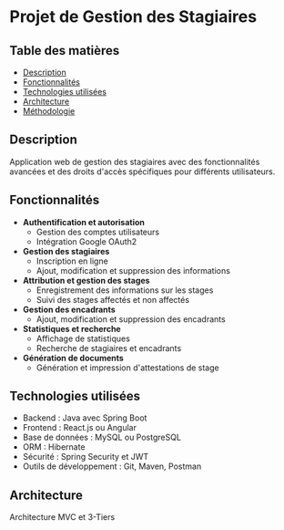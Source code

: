 # Projet de Gestion des Stagiaires

## Table des matières
- [Description](#description)
- [Fonctionnalités](#fonctionnalités)
- [Technologies utilisées](#technologies-utilisées)
- [Architecture](#architecture)
- [Méthodologie](#méthodologie)

## Description
Application web de gestion des stagiaires avec des fonctionnalités avancées et des droits d'accès spécifiques pour différents utilisateurs.

## Fonctionnalités
- **Authentification et autorisation**
  - Gestion des comptes utilisateurs
  - Intégration Google OAuth2
- **Gestion des stagiaires**
  - Inscription en ligne
  - Ajout, modification et suppression des informations
- **Attribution et gestion des stages**
  - Enregistrement des informations sur les stages
  - Suivi des stages affectés et non affectés
- **Gestion des encadrants**
  - Ajout, modification et suppression des encadrants
- **Statistiques et recherche**
  - Affichage de statistiques
  - Recherche de stagiaires et encadrants
- **Génération de documents**
  - Génération et impression d'attestations de stage

## Technologies utilisées
- Backend : Java avec Spring Boot
- Frontend : React.js ou Angular
- Base de données : MySQL ou PostgreSQL
- ORM : Hibernate
- Sécurité : Spring Security et JWT
- Outils de développement : Git, Maven, Postman

## Architecture
Architecture MVC et 3-Tiers


